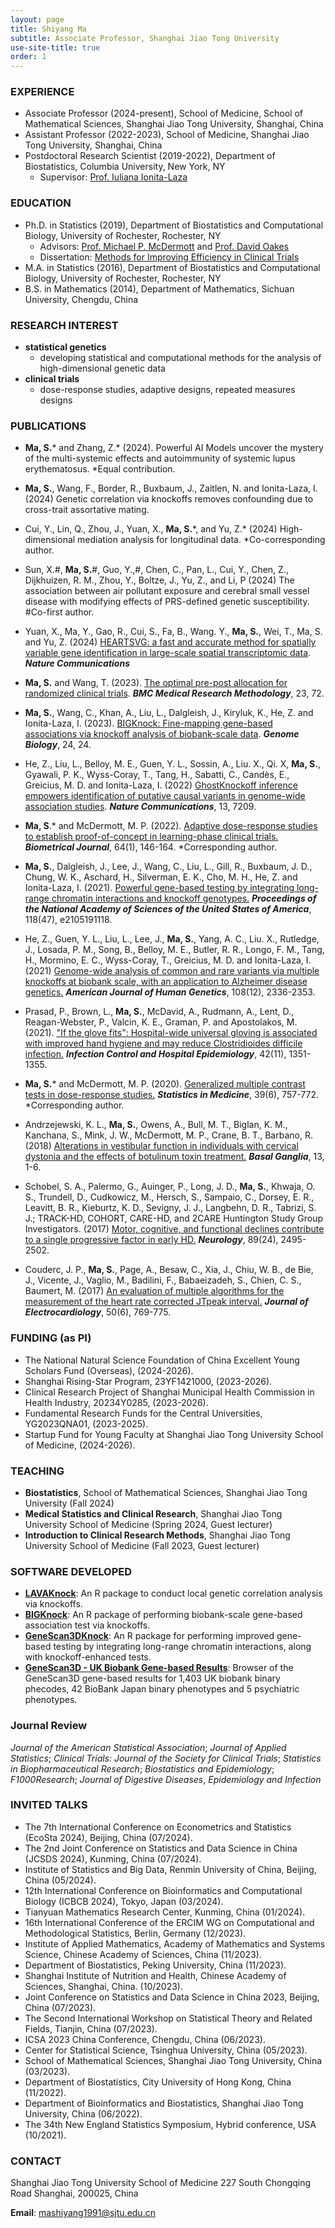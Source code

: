 ```yaml
---
layout: page
title: Shiyang Ma
subtitle: Associate Professor, Shanghai Jiao Tong University
use-site-title: true
order: 1
---
```


### EXPERIENCE
* Associate Professor (2024-present), School of Medicine, School of Mathematical Sciences, Shanghai Jiao Tong University, Shanghai, China
* Assistant Professor (2022-2023), School of Medicine, Shanghai Jiao Tong University, Shanghai, China
* Postdoctoral Research Scientist (2019-2022), Department of Biostatistics, Columbia University, New York, NY
    - Supervisor: [Prof. Iuliana Ionita-Laza](http://www.columbia.edu/~ii2135/)  


### EDUCATION 
*  Ph.D. in Statistics (2019), Department of Biostatistics and Computational Biology, University of Rochester, Rochester, NY  
    - Advisors: [Prof. Michael P. McDermott](https://www.urmc.rochester.edu/biostat/people/faculty/mcdermott.aspx) and [Prof. David Oakes](https://www.urmc.rochester.edu/biostat/people/faculty/oakes.aspx)       
    - Dissertation: [Methods for Improving Efficiency in Clinical Trials](https://search.proquest.com/docview/2335218128?pq-origsite=gscholar&fromopenview=true)     
*  M.A. in Statistics (2016), Department of Biostatistics and Computational Biology, University of Rochester, Rochester, NY    
*  B.S. in Mathematics (2014), Department of Mathematics, Sichuan University, Chengdu, China


### RESEARCH  INTEREST
* **statistical genetics**
   - developing statistical and computational methods for the analysis of high-dimensional genetic data
* **clinical trials** 
   - dose-response studies, adaptive designs, repeated measures designs


### PUBLICATIONS 
* **Ma, S.**\* and Zhang, Z.\* (2024). Powerful AI Models uncover the mystery of the multi-systemic effects and autoimmunity of systemic lupus erythematosus. *Equal contribution.

* **Ma, S.**, Wang, F., Border, R., Buxbaum, J., Zaitlen, N. and Ionita-Laza, I. (2024) Genetic correlation via knockoffs removes confounding due to cross-trait assortative mating.

* Cui, Y., Lin, Q., Zhou, J., Yuan, X., **Ma, S.**\*, and Yu, Z.\* (2024) High-dimensional mediation analysis for longitudinal data. *Co-corresponding author.

* Sun, X.#, **Ma, S.**#, Guo, Y.,#, Chen, C., Pan, L., Cui, Y., Chen, Z., Dijkhuizen, R. M., Zhou, Y., Boltze, J., Yu, Z., and Li, P (2024) The association between air pollutant exposure and cerebral small vessel disease with modifying effects of PRS-defined genetic susceptibility. #Co-first author.

* Yuan, X., Ma, Y., Gao, R., Cui, S., Fa, B., Wang. Y., **Ma, S.**, Wei, T., Ma, S. and Yu, Z. (2024) [HEARTSVG: a fast and accurate method for spatially variable gene identification in large-scale spatial transcriptomic data](https://www.biorxiv.org/content/10.1101/2023.08.06.552154v1). _**Nature Communications**_

* **Ma, S.** and Wang, T. (2023). [The optimal pre-post allocation for randomized clinical trials](https://doi.org/10.1186/s12874-023-01893-w). _**BMC Medical Research Methodology**_, 23, 72.

* **Ma, S.**, Wang, C., Khan, A., Liu, L., Dalgleish, J., Kiryluk, K., He, Z. and Ionita-Laza, I. (2023). [BIGKnock: Fine-mapping gene-based associations via knockoff analysis of biobank-scale data](https://doi.org/10.1186/s13059-023-02864-6). _**Genome Biology**_, 24, 24.

* He, Z., Liu, L., Belloy, M. E., Guen, Y. L., Sossin, A., Liu. X., Qi. X, **Ma, S.**, Gyawali, P. K., Wyss-Coray, T., Tang, H., Sabatti, C., Candès, E., Greicius, M. D. and Ionita-Laza, I. (2022) [GhostKnockoff inference empowers identification of putative causal variants in genome-wide association studies](https://doi.org/10.1038/s41467-022-34932-z). _**Nature Communications**_, 13, 7209.
  
* **Ma, S**.\* and McDermott, M. P. (2022). [Adaptive dose-response studies to establish proof-of-concept in learning-phase clinical trials.](https://doi.org/10.1002/bimj.202100044) _**Biometrical Journal**_, 64(1), 146-164. *Corresponding author.

* **Ma, S.**, Dalgleish, J., Lee, J., Wang, C., Liu, L., Gill, R., Buxbaum, J. D., Chung, W. K., Aschard, H., Silverman, E. K., Cho, M. H., He, Z. and Ionita-Laza, I. (2021). [Powerful gene-based testing by integrating long-range chromatin interactions and knockoff genotypes.](https://doi.org/10.1073/pnas.2105191118) _**Proceedings of the National Academy of Sciences of the United States of America**_, 118(47), e2105191118.

* He, Z., Guen, Y. L., Liu, L., Lee, J., **Ma, S.**, Yang, A. C.,  Liu. X., Rutledge, J., Losada, P. M., Song, B., Belloy, M. E., Butler, R. R., Longo, F. M., Tang, H., Mormino, E. C., Wyss-Coray, T., Greicius, M. D. and Ionita-Laza, I. (2021) [Genome-wide analysis of common and rare variants via multiple knockoffs at biobank scale, with an application to Alzheimer disease genetics.](https://doi.org/10.1016/j.ajhg.2021.10.009) _**American Journal of Human Genetics**_, 108(12), 2336-2353.

* Prasad, P., Brown, L., **Ma, S.**, McDavid, A., Rudmann, A., Lent, D., Reagan-Webster, P., Valcin, K. E., Graman, P. and Apostolakos, M. (2021). ["If the glove fits": Hospital-wide universal gloving is associated with improved hand hygiene and may reduce Clostridioides difficile infection.](https://doi.org/10.1017/ice.2020.1422) _**Infection Control and Hospital Epidemiology**_, 42(11), 1351-1355.

* **Ma, S.**\* and McDermott, M. P. (2020). [Generalized multiple contrast tests in dose-response studies.](https://doi.org/10.1002/sim.8444) _**Statistics in Medicine**_, 39(6), 757-772. *Corresponding author.

* Andrzejewski, K. L., **Ma, S.**, Owens, A., Bull, M. T., Biglan, K. M., Kanchana, S., Mink, J. W., McDermott, M. P., Crane, B. T., Barbano, R. (2018) [Alterations in vestibular function in individuals with cervical dystonia and the effects of botulinum toxin treatment.](https://doi.org/10.1016/j.baga.2018.05.001) _**Basal Ganglia**_, 13, 1-6. 

* Schobel, S. A., Palermo, G., Auinger, P., Long, J. D., **Ma, S.**, Khwaja, O. S., Trundell, D., Cudkowicz, M., Hersch, S., Sampaio, C., Dorsey, E. R., Leavitt, B. R., Kieburtz, K. D., Sevigny, J. J., Langbehn, D. R., Tabrizi, S. J.; TRACK-HD, COHORT, CARE-HD, and 2CARE Huntington Study Group Investigators. (2017) [Motor, cognitive, and functional declines contribute to a single progressive factor in early HD.](https://doi.org/10.1212/WNL.0000000000004743) _**Neurology**_, 89(24), 2495-2502.

* Couderc, J. P., **Ma, S.**, Page, A., Besaw, C., Xia, J., Chiu, W. B., de Bie, J., Vicente, J., Vaglio, M., Badilini, F., Babaeizadeh, S., Chien, C. S., Baumert, M. (2017) [An evaluation of multiple algorithms for the measurement of the heart rate corrected JTpeak interval.](https://doi.org/10.1016/j.jelectrocard.2017.08.025) _**Journal of Electrocardiology**_, 50(6), 769-775.

### FUNDING (as PI)
* The National Natural Science Foundation of China Excellent Young Scholars Fund (Overseas), (2024-2026).
* Shanghai Rising-Star Program, 23YF1421000, (2023-2026).
* Clinical Research Project of Shanghai Municipal Health Commission in Health Industry, 20234Y0285, (2023-2026).
* Fundamental Research Funds for the Central Universities, YG2023QNA01, (2023-2025).
* Startup Fund for Young Faculty at Shanghai Jiao Tong University School of Medicine, (2024-2026).

### TEACHING
* **Biostatistics**, School of Mathematical Sciences, Shanghai Jiao Tong University (Fall 2024)
* **Medical Statistics and Clinical Research**, Shanghai Jiao Tong University School of Medicine (Spring 2024, Guest lecturer)
* **Introduction to Clinical Research Methods**, Shanghai Jiao Tong University School of Medicine (Fall 2023, Guest lecturer)

### SOFTWARE DEVELOPED
* **[LAVAKnock](https://github.com/shiyangm/LAVA-Knock)**: An R package to conduct local genetic correlation analysis via knockoffs.
* **[BIGKnock](https://github.com/Iuliana-Ionita-Laza/BIGKnock)**: An R package of performing biobank-scale gene-based association test via knockoffs. 
* **[GeneScan3DKnock](https://github.com/Iuliana-Ionita-Laza/GeneScan3DKnock)**: An R package for performing improved gene-based testing by integrating long-range chromatin interactions, along with knockoff-enhanced tests.
*  **[GeneScan3D - UK Biobank Gene-based Results](http://www.funlda.com/gs3d)**: Browser of the GeneScan3D gene-based results for 1,403 UK biobank binary phecodes, 42 BioBank Japan binary phenotypes and 5 psychiatric phenotypes.

### Journal Review
_Journal of the American Statistical Association_; _Journal of Applied Statistics_; _Clinical Trials: Journal of the Society for Clinical Trials_; _Statistics in Biopharmaceutical Research_; _Biostatistics and Epidemiology_; _F1000Research_; _Journal of Digestive Diseases_, _Epidemiology and Infection_

### INVITED TALKS
* The 7th International Conference on Econometrics and Statistics (EcoSta 2024), Beijing, China (07/2024).
* The 2nd Joint Conference on Statistics and Data Science in China (JCSDS 2024), Kunming, China (07/2024).
* Institute of Statistics and Big Data, Renmin University of China, Beijing, China (05/2024).
* 12th International Conference on Bioinformatics and Computational Biology (ICBCB 2024), Tokyo, Japan (03/2024).
* Tianyuan Mathematics Research Center, Kunming, China (01/2024).
* 16th International Conference of the ERCIM WG on Computational and Methodological Statistics, Berlin, Germany (12/2023).
* Institute of Applied Mathematics, Academy of Mathematics and Systems Science, Chinese Academy of Sciences, China (11/2023).
* Department of Biostatistics, Peking University, China (11/2023).
* Shanghai Institute of Nutrition and Health, Chinese Academy of Sciences, Shanghai, China. (10/2023).
* Joint Conference on Statistics and Data Science in China 2023, Beijing, China (07/2023).
* The Second International Workshop on Statistical Theory and Related Fields, Tianjin, China (07/2023).
* ICSA 2023 China Conference, Chengdu, China (06/2023).
* Center for Statistical Science, Tsinghua University, China (05/2023).
* School of Mathematical Sciences, Shanghai Jiao Tong University, China (03/2023).
* Department of Biostatistics, City University of Hong Kong, China (11/2022).
* Department of Bioinformatics and Biostatistics, Shanghai Jiao Tong University, China (06/2022).
* The 34th New England Statistics Symposium, Hybrid conference, USA  (10/2021).

### CONTACT
Shanghai Jiao Tong University School of Medicine
227 South Chongqing Road
Shanghai, 200025, China  

**Email**: mashiyang1991@sjtu.edu.cn
